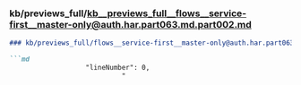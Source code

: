 ### kb/previews_full/kb__previews_full__flows__service-first__master-only@auth.har.part063.md.part002.md

```md
### kb/previews_full/flows__service-first__master-only@auth.har.part063.md (part 002)

```md
                   "lineNumber": 0,
                            "
```

```

```
